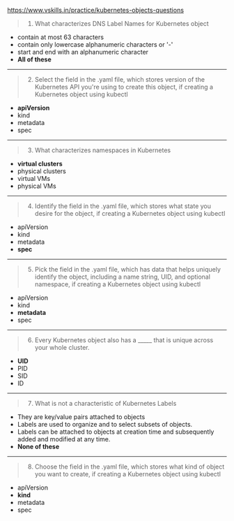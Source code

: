 
https://www.vskills.in/practice/kubernetes-objects-questions

> 1. What characterizes DNS Label Names for Kubernetes object
- contain at most 63 characters
- contain only lowercase alphanumeric characters or '-'
- start and end with an alphanumeric character
- **All of these**

---

> 2. Select the field in the .yaml file, which stores version of the Kubernetes API you're using to create this object, if creating a Kubernetes object using kubectl
- **apiVersion**
- kind
- metadata
- spec

---

> 3. What characterizes namespaces in Kubernetes
- **virtual clusters**
- physical clusters
- virtual VMs
- physical VMs

---

> 4. Identify the field in the .yaml file, which stores what state you desire for the object, if creating a Kubernetes object using kubectl
- apiVersion
- kind
- metadata
- **spec**

---

> 5. Pick the field in the .yaml file, which has data that helps uniquely identify the object, including a name string, UID, and optional namespace, if creating a Kubernetes object using kubectl
- apiVersion
- kind
- **metadata**
- spec

---

> 6. Every Kubernetes object also has a _____ that is unique across your whole cluster.
- **UID**
- PID
- SID
- ID

---

> 7. What is not a characteristic of Kubernetes Labels
- They are key/value pairs attached to objects
- Labels are used to organize and to select subsets of objects.
- Labels can be attached to objects at creation time and subsequently added and modified at any time.
- **None of these**

---

> 8. Choose the field in the .yaml file, which stores what kind of object you want to create, if creating a Kubernetes object using kubectl
- apiVersion
- **kind**
- metadata
- spec
